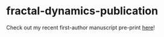 # fractal-dynamics-publication

Check out my recent first-author manuscript pre-print [here](https://arxiv.org/abs/2210.13667)!
